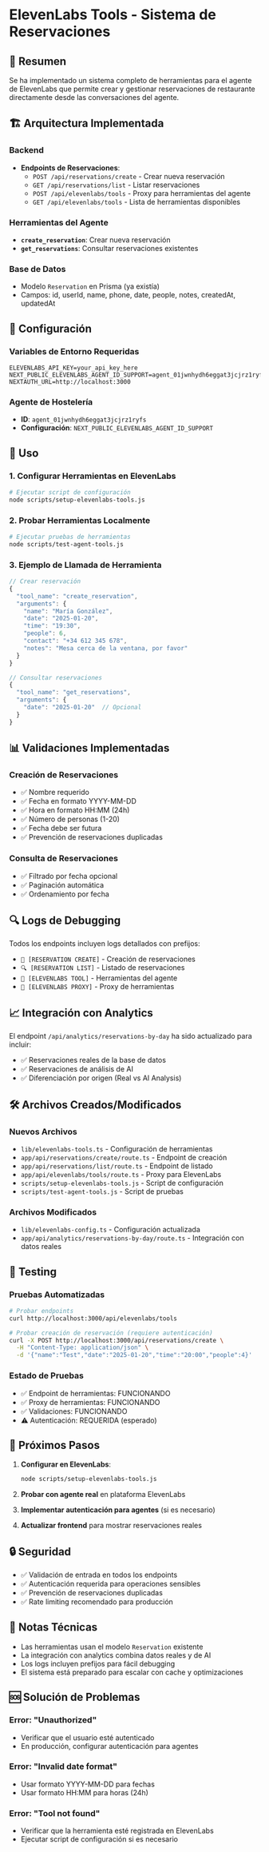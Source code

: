 # ElevenLabs Tools - Sistema de Reservaciones

## 🎯 Resumen

Se ha implementado un sistema completo de herramientas para el agente de ElevenLabs que permite crear y gestionar reservaciones de restaurante directamente desde las conversaciones del agente.

## 🏗️ Arquitectura Implementada

### Backend
- **Endpoints de Reservaciones**:
  - `POST /api/reservations/create` - Crear nueva reservación
  - `GET /api/reservations/list` - Listar reservaciones
  - `POST /api/elevenlabs/tools` - Proxy para herramientas del agente
  - `GET /api/elevenlabs/tools` - Lista de herramientas disponibles

### Herramientas del Agente
- **`create_reservation`**: Crear nueva reservación
- **`get_reservations`**: Consultar reservaciones existentes

### Base de Datos
- Modelo `Reservation` en Prisma (ya existía)
- Campos: id, userId, name, phone, date, people, notes, createdAt, updatedAt

## 🔧 Configuración

### Variables de Entorno Requeridas
```env
ELEVENLABS_API_KEY=your_api_key_here
NEXT_PUBLIC_ELEVENLABS_AGENT_ID_SUPPORT=agent_01jwnhydh6eggat3jcjrz1ryfs
NEXTAUTH_URL=http://localhost:3000
```

### Agente de Hostelería
- **ID**: `agent_01jwnhydh6eggat3jcjrz1ryfs`
- **Configuración**: `NEXT_PUBLIC_ELEVENLABS_AGENT_ID_SUPPORT`

## 🚀 Uso

### 1. Configurar Herramientas en ElevenLabs

```bash
# Ejecutar script de configuración
node scripts/setup-elevenlabs-tools.js
```

### 2. Probar Herramientas Localmente

```bash
# Ejecutar pruebas de herramientas
node scripts/test-agent-tools.js
```

### 3. Ejemplo de Llamada de Herramienta

```javascript
// Crear reservación
{
  "tool_name": "create_reservation",
  "arguments": {
    "name": "María González",
    "date": "2025-01-20",
    "time": "19:30",
    "people": 6,
    "contact": "+34 612 345 678",
    "notes": "Mesa cerca de la ventana, por favor"
  }
}

// Consultar reservaciones
{
  "tool_name": "get_reservations",
  "arguments": {
    "date": "2025-01-20"  // Opcional
  }
}
```

## 📊 Validaciones Implementadas

### Creación de Reservaciones
- ✅ Nombre requerido
- ✅ Fecha en formato YYYY-MM-DD
- ✅ Hora en formato HH:MM (24h)
- ✅ Número de personas (1-20)
- ✅ Fecha debe ser futura
- ✅ Prevención de reservaciones duplicadas

### Consulta de Reservaciones
- ✅ Filtrado por fecha opcional
- ✅ Paginación automática
- ✅ Ordenamiento por fecha

## 🔍 Logs de Debugging

Todos los endpoints incluyen logs detallados con prefijos:
- `🔧 [RESERVATION CREATE]` - Creación de reservaciones
- `🔍 [RESERVATION LIST]` - Listado de reservaciones
- `🔧 [ELEVENLABS TOOL]` - Herramientas del agente
- `🔧 [ELEVENLABS PROXY]` - Proxy de herramientas

## 📈 Integración con Analytics

El endpoint `/api/analytics/reservations-by-day` ha sido actualizado para incluir:
- ✅ Reservaciones reales de la base de datos
- ✅ Reservaciones de análisis de AI
- ✅ Diferenciación por origen (Real vs AI Analysis)

## 🛠️ Archivos Creados/Modificados

### Nuevos Archivos
- `lib/elevenlabs-tools.ts` - Configuración de herramientas
- `app/api/reservations/create/route.ts` - Endpoint de creación
- `app/api/reservations/list/route.ts` - Endpoint de listado
- `app/api/elevenlabs/tools/route.ts` - Proxy para ElevenLabs
- `scripts/setup-elevenlabs-tools.js` - Script de configuración
- `scripts/test-agent-tools.js` - Script de pruebas

### Archivos Modificados
- `lib/elevenlabs-config.ts` - Configuración actualizada
- `app/api/analytics/reservations-by-day/route.ts` - Integración con datos reales

## 🧪 Testing

### Pruebas Automatizadas
```bash
# Probar endpoints
curl http://localhost:3000/api/elevenlabs/tools

# Probar creación de reservación (requiere autenticación)
curl -X POST http://localhost:3000/api/reservations/create \
  -H "Content-Type: application/json" \
  -d '{"name":"Test","date":"2025-01-20","time":"20:00","people":4}'
```

### Estado de Pruebas
- ✅ Endpoint de herramientas: FUNCIONANDO
- ✅ Proxy de herramientas: FUNCIONANDO
- ✅ Validaciones: FUNCIONANDO
- ⚠️ Autenticación: REQUERIDA (esperado)

## 🎯 Próximos Pasos

1. **Configurar en ElevenLabs**:
   ```bash
   node scripts/setup-elevenlabs-tools.js
   ```

2. **Probar con agente real** en plataforma ElevenLabs

3. **Implementar autenticación para agentes** (si es necesario)

4. **Actualizar frontend** para mostrar reservaciones reales

## 🔒 Seguridad

- ✅ Validación de entrada en todos los endpoints
- ✅ Autenticación requerida para operaciones sensibles
- ✅ Prevención de reservaciones duplicadas
- ✅ Rate limiting recomendado para producción

## 📝 Notas Técnicas

- Las herramientas usan el modelo `Reservation` existente
- La integración con analytics combina datos reales y de AI
- Los logs incluyen prefijos para fácil debugging
- El sistema está preparado para escalar con cache y optimizaciones

## 🆘 Solución de Problemas

### Error: "Unauthorized"
- Verificar que el usuario esté autenticado
- En producción, configurar autenticación para agentes

### Error: "Invalid date format"
- Usar formato YYYY-MM-DD para fechas
- Usar formato HH:MM para horas (24h)

### Error: "Tool not found"
- Verificar que la herramienta esté registrada en ElevenLabs
- Ejecutar script de configuración si es necesario 